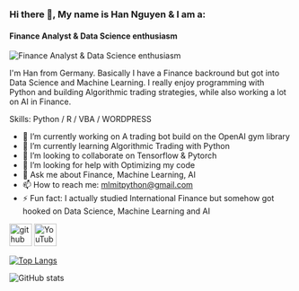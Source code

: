 ### Hi there 👋, My name is Han Nguyen & I am a: 
#### Finance Analyst & Data Science enthusiasm
![Finance Analyst & Data Science enthusiasm](https://cdn.pixabay.com/photo/2016/02/19/10/00/laptop-1209008_960_720.jpg)

I'm Han from Germany. Basically I have a Finance backround but got into Data Science and Machine Learning. I really enjoy programming with Python and building Algorithmic trading strategies, while also working a lot on AI in Finance.

Skills: Python / R / VBA / WORDPRESS

- 🔭 I’m currently working on A trading bot build on the OpenAI gym library 
- 🌱 I’m currently learning Algorithmic Trading with Python 
- 👯 I’m looking to collaborate on Tensorflow & Pytorch 
- 🤔 I’m looking for help with Optimizing my code 
- 💬 Ask me about Finance, Machine Learning, AI 
- 📫 How to reach me: mlmitpython@gmail.com 
- ⚡ Fun fact: I actually studied International Finance but somehow got hooked on Data Science, Machine Learning and AI  


[<img src='https://cdn.jsdelivr.net/npm/simple-icons@3.0.1/icons/github.svg' alt='github' height='40'>](https://github.com/FinanceMitPython)  [<img src='https://cdn.jsdelivr.net/npm/simple-icons@3.0.1/icons/youtube.svg' alt='YouTube' height='40'>](https://www.youtube.com/channel/UCOQ1e7sZp0mTKrW6xCEP54g)  

[![Top Langs](https://github-readme-stats.vercel.app/api/top-langs/?username=FinanceMitPython)](https://github.com/anuraghazra/github-readme-stats)

![GitHub stats](https://github-readme-stats.vercel.app/api?username=FinanceMitPython&show_icons=true)  


